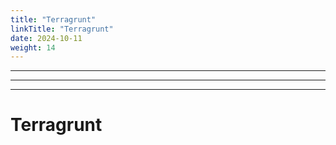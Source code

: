 ```yaml
---
title: "Terragrunt"
linkTitle: "Terragrunt"
date: 2024-10-11
weight: 14
---
```


---------------
---------------
---------------

# Terragrunt